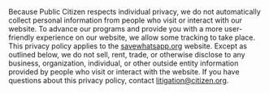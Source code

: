 Because Public Citizen respects individual privacy, we do not automatically collect personal information from people who visit or interact with our website. To advance our programs and provide you with a more user-friendly experience on our website, we allow some tracking to take place. This privacy policy applies to the <a href="https://savewhatsapp.org/" rel="nofollow noopener noreferrer" target="_blank">savewhatsapp.org</a> website. Except as outlined below, we do not sell, rent, trade, or otherwise disclose to any business, organization, individual, or other outside entity information provided by people who visit or interact with the website. If you have questions about this privacy policy, contact <a href="mailto:litigation@citizen.org?subject=Save Whatsapp" rel="nofollow noopener noreferrer" target="_blank">litigation@citizen.org</a>.